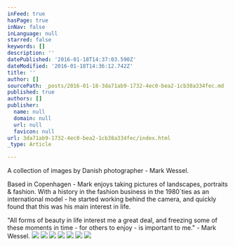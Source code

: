 ```yaml
---
inFeed: true
hasPage: true
inNav: false
inLanguage: null
starred: false
keywords: []
description: ''
datePublished: '2016-01-18T14:37:03.590Z'
dateModified: '2016-01-18T14:36:12.742Z'
title: ''
author: []
sourcePath: _posts/2016-01-18-3da71ab9-1732-4ec0-bea2-1cb38a334fec.md
published: true
authors: []
publisher:
  name: null
  domain: null
  url: null
  favicon: null
url: 3da71ab9-1732-4ec0-bea2-1cb38a334fec/index.html
_type: Article

---
```

A collection of  images by Danish photographer - Mark Wessel.

Based in Copenhagen - Mark enjoys taking pictures of landscapes, portraits & fashion. With a history in the fashion business in the 1980´ties as an international model - he started working behind the camera, and quickly found that this was his main interest in life.

"All forms of beauty in life interest me a great deal, and freezing some of these moments in time - for others to enjoy - is important to me." - Mark Wessel.
![](https://s3-us-west-2.amazonaws.com/the-grid-img/p/fc4209a7e900c79513c0c210829a4af449c94ba6.jpg)
![](https://s3-us-west-2.amazonaws.com/the-grid-img/p/cc8b176dffa1e9d9118b01ea6c98b549334587ed.jpg)
![](https://s3-us-west-2.amazonaws.com/the-grid-img/p/9bfee4d14344af8bc1698cd0109ae4a77cb86235.jpg)
![](https://s3-us-west-2.amazonaws.com/the-grid-img/p/53e4119b9a6202ed616b01f5cbf43efe9014807a.jpg)
![](https://the-grid-user-content.s3-us-west-2.amazonaws.com/ab10f29e-9493-4c0b-8f46-ed7443aba14e.jpg)
![](https://the-grid-user-content.s3-us-west-2.amazonaws.com/a1c0aea3-4af6-4768-9b47-70df39ba8f85.jpg)
![](https://the-grid-user-content.s3-us-west-2.amazonaws.com/155d2bfa-7c55-4ed8-8d1a-becdc649a041.JPG)
